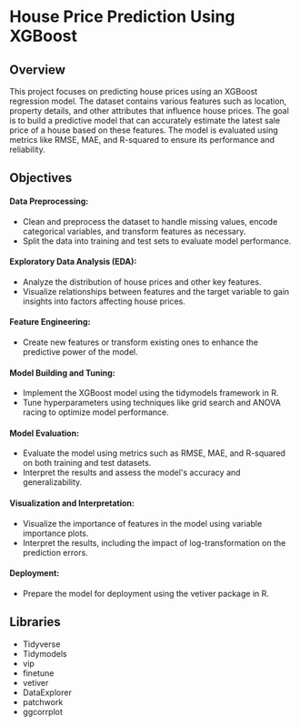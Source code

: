
# House Price Prediction Using XGBoost

## Overview

This project focuses on predicting house prices using an XGBoost regression model. The dataset contains various features such as location, property details, and other attributes that influence house prices. The goal is to build a predictive model that can accurately estimate the latest sale price of a house based on these features. The model is evaluated using metrics like RMSE, MAE, and R-squared to ensure its performance and reliability.





## Objectives
#### Data Preprocessing:

- Clean and preprocess the dataset to handle missing values, encode categorical variables, and transform features as necessary.
- Split the data into training and test sets to evaluate model performance.
#### Exploratory Data Analysis (EDA):

- Analyze the distribution of house prices and other key features.
- Visualize relationships between features and the target variable to gain insights into factors affecting house prices.
#### Feature Engineering:

- Create new features or transform existing ones to enhance the predictive power of the model.

#### Model Building and Tuning:

- Implement the XGBoost model using the tidymodels framework in R.
- Tune hyperparameters using techniques like grid search and ANOVA racing to optimize model performance.
#### Model Evaluation:

- Evaluate the model using metrics such as RMSE, MAE, and R-squared on both training and test datasets.
- Interpret the results and assess the model's accuracy and generalizability.
#### Visualization and Interpretation:

- Visualize the importance of features in the model using variable importance plots.
- Interpret the results, including the impact of log-transformation on the prediction errors.
#### Deployment:

- Prepare the model for deployment using the vetiver package in R.


## Libraries 
- Tidyverse
- Tidymodels
- vip
- finetune
- vetiver
- DataExplorer
- patchwork
- ggcorrplot

